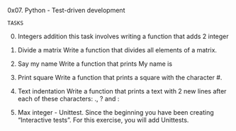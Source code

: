 0x07. Python - Test-driven development

	TASKS

0. Integers addition
this task involves writing a function that adds 2 integer

1. Divide a matrix
Write a function that divides all elements of a matrix.

2. Say my name
Write a function that prints My name is <first name> <last name>

3. Print square
Write a function that prints a square with the character #.

4. Text indentation
Write a function that prints a text with 2 new lines after each of these characters: ., ? and :

5. Max integer - Unittest.
Since the beginning you have been creating “Interactive tests”. For this exercise, you will add Unittests.


